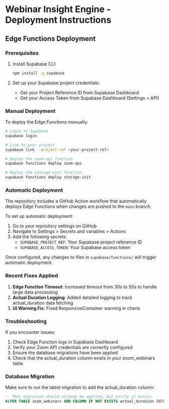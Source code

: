 # Webinar Insight Engine - Deployment Instructions

## Edge Functions Deployment

### Prerequisites
1. Install Supabase CLI:
   ```bash
   npm install -g supabase
   ```

2. Set up your Supabase project credentials:
   - Get your Project Reference ID from Supabase Dashboard
   - Get your Access Token from Supabase Dashboard (Settings > API)

### Manual Deployment

To deploy the Edge Functions manually:

```bash
# Login to Supabase
supabase login

# Link to your project
supabase link --project-ref <your-project-ref>

# Deploy the zoom-api function
supabase functions deploy zoom-api

# Deploy the storage-init function
supabase functions deploy storage-init
```

### Automatic Deployment

The repository includes a GitHub Action workflow that automatically deploys Edge Functions when changes are pushed to the `main` branch.

To set up automatic deployment:

1. Go to your repository settings on GitHub
2. Navigate to Settings > Secrets and variables > Actions
3. Add the following secrets:
   - `SUPABASE_PROJECT_REF`: Your Supabase project reference ID
   - `SUPABASE_ACCESS_TOKEN`: Your Supabase access token

Once configured, any changes to files in `supabase/functions/` will trigger automatic deployment.

### Recent Fixes Applied

1. **Edge Function Timeout**: Increased timeout from 30s to 50s to handle large data processing
2. **Actual Duration Logging**: Added detailed logging to track actual_duration data fetching
3. **UI Warning Fix**: Fixed ResponsiveContainer warning in charts

### Troubleshooting

If you encounter issues:

1. Check Edge Function logs in Supabase Dashboard
2. Verify your Zoom API credentials are correctly configured
3. Ensure the database migrations have been applied
4. Check that the actual_duration column exists in your zoom_webinars table

### Database Migration

Make sure to run the latest migration to add the actual_duration column:

```sql
-- This migration should already be applied, but verify it exists
ALTER TABLE zoom_webinars ADD COLUMN IF NOT EXISTS actual_duration INTEGER;
```
